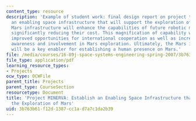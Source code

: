 ```yaml
---
content_type: resource
description: 'Example of student work: final design report on project to establish
  an enabling space infrastructure that will support the exploration of Mars. The
  Mars infrastructure will enhance the capabilities of future robotic missions while
  significantly reducing their cost. This magnification of capability will provide
  improved opportunities for international cooperation as well as increasing public
  awareness and involvement in Mars exploration. Ultimately, the Mars infrastructure
  will be a key enabler for establishing a human presence on Mars.'
file: /media/courses/16-89j-space-systems-engineering-spring-2007/3b763b61f12d1387cc1ad7a7c1da2b39_report_00.pdf
file_type: application/pdf
learning_resource_types:
- Projects
ocw_type: OCWFile
parent_title: Projects
parent_type: CourseSection
resourcetype: Document
title: 'Project MINERVA: Establish an Enabling Space Infrastructure that will Support
  the Exploration of Mars'
uid: 3b763b61-f12d-1387-cc1a-d7a7c1da2b39
---
```

